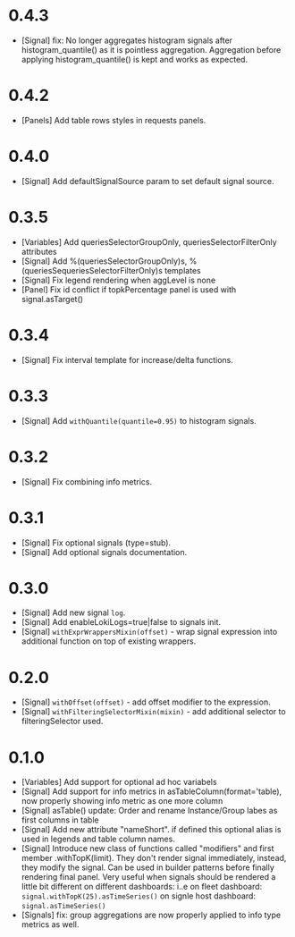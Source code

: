 # 0.4.3
- [Signal] fix: No longer aggregates histogram signals after histogram_quantile() as it is pointless aggregation. Aggregation before applying histogram_quantile() is kept and works as expected.

# 0.4.2
- [Panels] Add table rows styles in requests panels.

# 0.4.0
- [Signal] Add defaultSignalSource param to set default signal source.

# 0.3.5
- [Variables] Add queriesSelectorGroupOnly, queriesSelectorFilterOnly attributes
- [Signal] Add %(queriesSelectorGroupOnly)s, %(queriesSequeriesSelectorFilterOnly)s templates
- [Signal] Fix legend rendering when aggLevel is none
- [Panel] Fix id conflict if topkPercentage panel is used with signal.asTarget()

# 0.3.4
- [Signal] Fix interval template for increase/delta functions.

# 0.3.3
- [Signal] Add `withQuantile(quantile=0.95)` to histogram signals.

# 0.3.2
- [Signal] Fix combining info metrics.

# 0.3.1
- [Signal] Fix optional signals (type=stub).
- [Signal] Add optional signals documentation.

# 0.3.0

- [Signal] Add new signal `log`.
- [Signal] Add enableLokiLogs=true|false to signals init.
- [Signal] `withExprWrappersMixin(offset)` - wrap signal expression into additional function on top of existing wrappers.

# 0.2.0

- [Signal] `withOffset(offset)` - add offset modifier to the expression.
- [Signal] `withFilteringSelectorMixin(mixin)` - add additional selector to filteringSelector used.

# 0.1.0

- [Variables] Add support for optional ad hoc variabels
- [Signal] Add support for info metrics in asTableColumn(format='table), now properly showing info metric as one more column
- [Signal] asTable() update: Order and rename Instance/Group labes as first columns in table
- [Signal] Add new attribute "nameShort". if defined this optional alias is used in legends and table column names.
- [Signal] Introduce new class of functions called "modifiers" and first member .withTopK(limit). They don't render signal immediately, instead, they modify the signal. Can be used in builder patterns before finally rendering final panel. Very useful when signals should be rendered a little bit different on different dashboards:
i..e
on fleet dashboard:
`signal.withTopK(25).asTimeSeries()`
on signle host dashboard:
`signal.asTimeSeries()`
- [Signals] fix: group aggregations are now properly applied to info type metrics as well.
